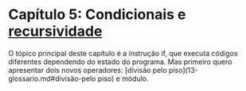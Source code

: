# Capítulo 5: Condicionais e [recursividade](13-glossario.md#recursividade)

O tópico principal deste capítulo é a instrução if, que executa códigos diferentes dependendo do estado do programa. Mas primeiro quero apresentar dois novos operadores: [divisão pelo piso](13-glossario.md#divisão-pelo piso) e módulo.
